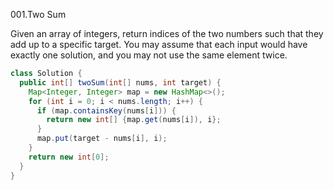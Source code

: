 
001.Two Sum

Given an array of integers, return indices of the two numbers such that they add up to a specific target.
You may assume that each input would have exactly one solution, and you may not use the same element twice.

```java
class Solution {
  public int[] twoSum(int[] nums, int target) {
    Map<Integer, Integer> map = new HashMap<>();
    for (int i = 0; i < nums.length; i++) {
      if (map.containsKey(nums[i])) {
        return new int[] {map.get(nums[i]), i};
      }
      map.put(target - nums[i], i);
    }
    return new int[0];
  }
}
```
